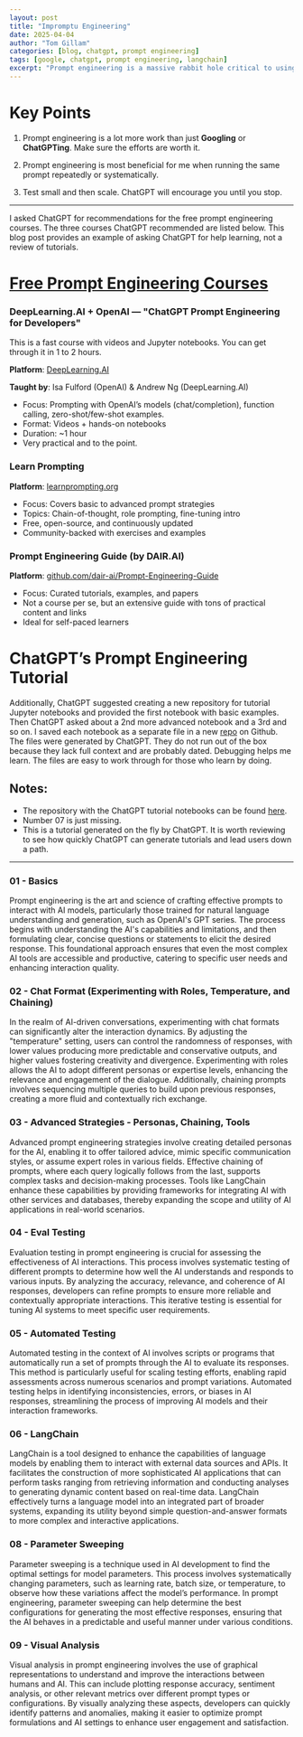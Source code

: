 ```yaml
---
layout: post
title: "Impromptu Engineering"
date: 2025-04-04
author: "Tom Gillam"
categories: [blog, chatgpt, prompt engineering]
tags: [google, chatgpt, prompt engineering, langchain]
excerpt: "Prompt engineering is a massive rabbit hole critical to using AI."
---
```


# Key Points

1. Prompt engineering is a lot more work than just **Googling** or **ChatGPTing**. Make sure the efforts are worth it.

2. Prompt engineering is most beneficial for me when running the same prompt repeatedly or systematically.

3. Test small and then scale. ChatGPT will encourage you until you stop.

---
I asked ChatGPT for recommendations for the free prompt engineering courses. The three courses ChatGPT recommended are listed below. This blog post provides an example of asking ChatGPT for help learning, not a review of tutorials.

# [Free Prompt Engineering Courses](https://chatgpt.com/?prompt=Recommend%20some%20free%20prompt%20engineering%20courses.)

### DeepLearning.AI + OpenAI — "ChatGPT Prompt Engineering for Developers"
This is a fast course with videos and Jupyter notebooks. You can get through it in 1 to 2 hours.

**Platform**: [DeepLearning.AI](https://learn.deeplearning.ai/chatgpt-prompt-eng)

 **Taught by**: Isa Fulford (OpenAI) & Andrew Ng (DeepLearning.AI)

- Focus: Prompting with OpenAI’s models (chat/completion), function calling, zero-shot/few-shot examples.
- Format: Videos + hands-on notebooks
- Duration: ~1 hour
- Very practical and to the point.

### Learn Prompting

**Platform**: [learnprompting.org](https://learnprompting.org/)

- Focus: Covers basic to advanced prompt strategies
- Topics: Chain-of-thought, role prompting, fine-tuning intro
- Free, open-source, and continuously updated
- Community-backed with exercises and examples

### Prompt Engineering Guide (by DAIR.AI)

**Platform**: [github.com/dair-ai/Prompt-Engineering-Guide](https://github.com/dair-ai/Prompt-Engineering-Guide)

- Focus: Curated tutorials, examples, and papers
- Not a course per se, but an extensive guide with tons of practical content and links
- Ideal for self-paced learners

# ChatGPT’s Prompt Engineering Tutorial

Additionally, ChatGPT suggested creating a new repository for tutorial Jupyter notebooks and provided the first notebook with basic examples. Then ChatGPT asked about a 2nd more advanced notebook and a 3rd and so on. I saved each notebook as a separate file in a new [repo](https://github.com/tsgillam/prompt-egineering) on Github. The files were generated by ChatGPT. They do not run out of the box because they lack full context and are probably dated. Debugging helps me learn. The files are easy to work through for those who learn by doing.

## Notes:
- The repository with the ChatGPT tutorial notebooks can be found [here](https://github.com/tsgillam/prompt-egineering).
- Number 07 is just missing.
- This is a tutorial generated on the fly by ChatGPT. It is worth reviewing to see how quickly ChatGPT can generate tutorials and lead users down a path.
---
### 01 - Basics

Prompt engineering is the art and science of crafting effective prompts to interact with AI models, particularly those trained for natural language understanding and generation, such as OpenAI's GPT series. The process begins with understanding the AI's capabilities and limitations, and then formulating clear, concise questions or statements to elicit the desired response. This foundational approach ensures that even the most complex AI tools are accessible and productive, catering to specific user needs and enhancing interaction quality.

### 02 - Chat Format (Experimenting with Roles, Temperature, and Chaining)

In the realm of AI-driven conversations, experimenting with chat formats can significantly alter the interaction dynamics. By adjusting the "temperature" setting, users can control the randomness of responses, with lower values producing more predictable and conservative outputs, and higher values fostering creativity and divergence. Experimenting with roles allows the AI to adopt different personas or expertise levels, enhancing the relevance and engagement of the dialogue. Additionally, chaining prompts involves sequencing multiple queries to build upon previous responses, creating a more fluid and contextually rich exchange.

### 03 - Advanced Strategies - Personas, Chaining, Tools

Advanced prompt engineering strategies involve creating detailed personas for the AI, enabling it to offer tailored advice, mimic specific communication styles, or assume expert roles in various fields. Effective chaining of prompts, where each query logically follows from the last, supports complex tasks and decision-making processes. Tools like LangChain enhance these capabilities by providing frameworks for integrating AI with other services and databases, thereby expanding the scope and utility of AI applications in real-world scenarios.

### 04 - Eval Testing

Evaluation testing in prompt engineering is crucial for assessing the effectiveness of AI interactions. This process involves systematic testing of different prompts to determine how well the AI understands and responds to various inputs. By analyzing the accuracy, relevance, and coherence of AI responses, developers can refine prompts to ensure more reliable and contextually appropriate interactions. This iterative testing is essential for tuning AI systems to meet specific user requirements.

### 05 - Automated Testing

Automated testing in the context of AI involves scripts or programs that automatically run a set of prompts through the AI to evaluate its responses. This method is particularly useful for scaling testing efforts, enabling rapid assessments across numerous scenarios and prompt variations. Automated testing helps in identifying inconsistencies, errors, or biases in AI responses, streamlining the process of improving AI models and their interaction frameworks.

### 06 - LangChain

LangChain is a tool designed to enhance the capabilities of language models by enabling them to interact with external data sources and APIs. It facilitates the construction of more sophisticated AI applications that can perform tasks ranging from retrieving information and conducting analyses to generating dynamic content based on real-time data. LangChain effectively turns a language model into an integrated part of broader systems, expanding its utility beyond simple question-and-answer formats to more complex and interactive applications.

### 08 - Parameter Sweeping

Parameter sweeping is a technique used in AI development to find the optimal settings for model parameters. This process involves systematically changing parameters, such as learning rate, batch size, or temperature, to observe how these variations affect the model’s performance. In prompt engineering, parameter sweeping can help determine the best configurations for generating the most effective responses, ensuring that the AI behaves in a predictable and useful manner under various conditions.

### 09 - Visual Analysis

Visual analysis in prompt engineering involves the use of graphical representations to understand and improve the interactions between humans and AI. This can include plotting response accuracy, sentiment analysis, or other relevant metrics over different prompt types or configurations. By visually analyzing these aspects, developers can quickly identify patterns and anomalies, making it easier to optimize prompt formulations and AI settings to enhance user engagement and satisfaction.



